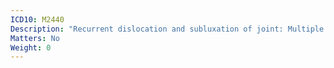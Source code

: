 ```yaml
---
ICD10: M2440
Description: "Recurrent dislocation and subluxation of joint: Multiple sites"
Matters: No
Weight: 0
---
```

